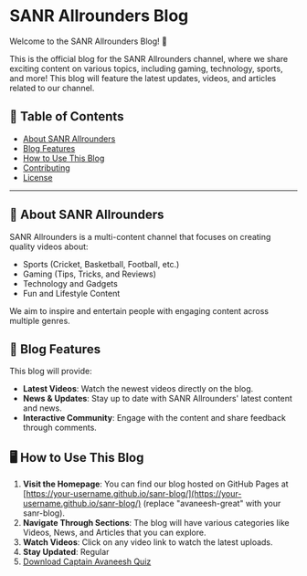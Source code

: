 # SANR Allrounders Blog

Welcome to the SANR Allrounders Blog! 🎉

This is the official blog for the SANR Allrounders channel, where we share exciting content on various topics, including gaming, technology, sports, and more! This blog will feature the latest updates, videos, and articles related to our channel.

## 📜 Table of Contents

- [About SANR Allrounders](#about-sanr-allrounders)
- [Blog Features](#blog-features)
- [How to Use This Blog](#how-to-use-this-blog)
- [Contributing](#contributing)
- [License](#license)

---

## 🏅 About SANR Allrounders

SANR Allrounders is a multi-content channel that focuses on creating quality videos about:

- Sports (Cricket, Basketball, Football, etc.)
- Gaming (Tips, Tricks, and Reviews)
- Technology and Gadgets
- Fun and Lifestyle Content

We aim to inspire and entertain people with engaging content across multiple genres.

## 📌 Blog Features

This blog will provide:

- **Latest Videos**: Watch the newest videos directly on the blog.
- **News & Updates**: Stay up to date with SANR Allrounders' latest content and news.
- **Interactive Community**: Engage with the content and share feedback through comments.

## 🖥️ How to Use This Blog

1. **Visit the Homepage**: You can find our blog hosted on GitHub Pages at [https://your-username.github.io/sanr-blog/](https://your-username.github.io/sanr-blog/) (replace "avaneesh-great" with your  sanr-blog).
2. **Navigate Through Sections**: The blog will have various categories like Videos, News, and Articles that you can explore.
3. **Watch Videos**: Click on any video link to watch the latest uploads.
4. **Stay Updated**: Regular
5. <a href="https://your-hosting-link.com/captain-avaneesh-quiz.apk" download>Download Captain Avaneesh Quiz</a>
